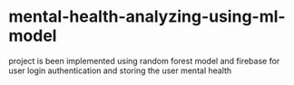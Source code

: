 # mental-health-analyzing-using-ml-model
project is been implemented using random forest model and firebase for user login authentication and storing the user mental health
